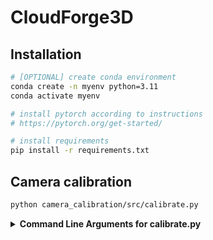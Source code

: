 # CloudForge3D

## Installation
```bash
# [OPTIONAL] create conda environment
conda create -n myenv python=3.11
conda activate myenv

# install pytorch according to instructions
# https://pytorch.org/get-started/

# install requirements
pip install -r requirements.txt
```

## Camera calibration
```bash
python camera_calibration/src/calibrate.py
```

<details>
<summary><span style="font-weight: bold;">Command Line Arguments for calibrate.py</span></summary>
#### --source_path / -s
Path to the source directory containing a COLMAP or Synthetic NeRF data set.
</details>